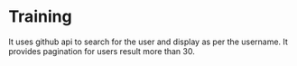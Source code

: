 # Training

It uses github api to search for the user and display as per the username.
It provides pagination for users result more than 30.
